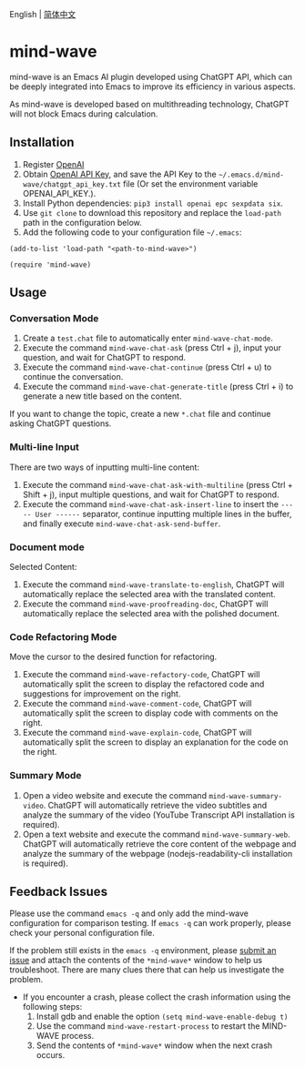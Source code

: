 English | [简体中文](./README.zh-CN.md)

# mind-wave
mind-wave is an Emacs AI plugin developed using ChatGPT API, which can be deeply integrated into Emacs to improve its efficiency in various aspects.

As mind-wave is developed based on multithreading technology, ChatGPT will not block Emacs during calculation.

## Installation
1. Register [OpenAI](https://platform.openai.com)
2. Obtain [OpenAI API Key](https://platform.openai.com/account/api-keys), and save the API Key to the `~/.emacs.d/mind-wave/chatgpt_api_key.txt` file (Or set the environment variable OPENAI_API_KEY.).
3. Install Python dependencies: `pip3 install openai epc sexpdata six`.
4. Use `git clone` to download this repository and replace the `load-path` path in the configuration below.
5. Add the following code to your configuration file `~/.emacs`:
```elisp
(add-to-list 'load-path "<path-to-mind-wave>")

(require 'mind-wave)
```

## Usage
### Conversation Mode
1. Create a `test.chat` file to automatically enter `mind-wave-chat-mode`.
2. Execute the command `mind-wave-chat-ask` (press Ctrl + j), input your question, and wait for ChatGPT to respond.
3. Execute the command `mind-wave-chat-continue` (press Ctrl + u) to continue the conversation.
4. Execute the command `mind-wave-chat-generate-title` (press Ctrl + i) to generate a new title based on the content.

If you want to change the topic, create a new `*.chat` file and continue asking ChatGPT questions.

### Multi-line Input
There are two ways of inputting multi-line content:

1. Execute the command `mind-wave-chat-ask-with-multiline` (press Ctrl + Shift + j), input multiple questions, and wait for ChatGPT to respond.
2. Execute the command `mind-wave-chat-ask-insert-line` to insert the `----- User ------` separator, continue inputting multiple lines in the buffer, and finally execute `mind-wave-chat-ask-send-buffer`.

### Document mode
Selected Content:

1. Execute the command `mind-wave-translate-to-english`, ChatGPT will automatically replace the selected area with the translated content.
2. Execute the command `mind-wave-proofreading-doc`, ChatGPT will automatically replace the selected area with the polished document. 

### Code Refactoring Mode
Move the cursor to the desired function for refactoring.

1. Execute the command `mind-wave-refactory-code`, ChatGPT will automatically split the screen to display the refactored code and suggestions for improvement on the right.
2. Execute the command `mind-wave-comment-code`, ChatGPT will automatically split the screen to display code with comments on the right.
3. Execute the command `mind-wave-explain-code`, ChatGPT will automatically split the screen to display an explanation for the code on the right.

### Summary Mode
1. Open a video website and execute the command `mind-wave-summary-video`. ChatGPT will automatically retrieve the video subtitles and analyze the summary of the video (YouTube Transcript API installation is required).
2. Open a text website and execute the command `mind-wave-summary-web`. ChatGPT will automatically retrieve the core content of the webpage and analyze the summary of the webpage (nodejs-readability-cli installation is required).

## Feedback Issues

Please use the command `emacs -q` and only add the mind-wave configuration for comparison testing. If `emacs -q` can work properly, please check your personal configuration file.

If the problem still exists in the `emacs -q` environment, please [submit an issue](https://github.com/manateelazycat/mind-wave/issues/new) and attach the contents of the `*mind-wave*` window to help us troubleshoot. There are many clues there that can help us investigate the problem.

* If you encounter a crash, please collect the crash information using the following steps:
  1. Install gdb and enable the option `(setq mind-wave-enable-debug t)`
  2. Use the command `mind-wave-restart-process` to restart the MIND-WAVE process.
  3. Send the contents of `*mind-wave*` window when the next crash occurs.
